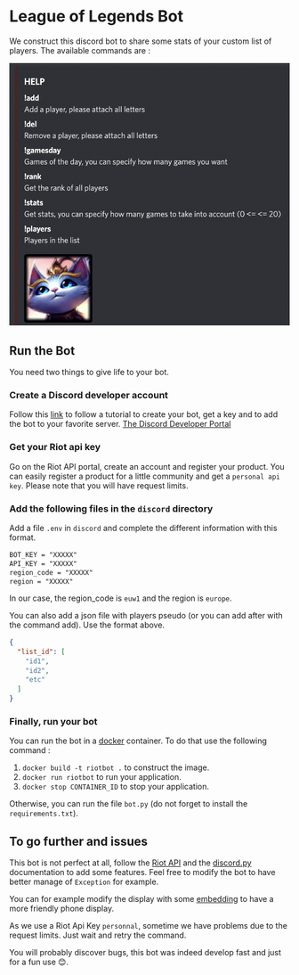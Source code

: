 # League of Legends Bot

We construct this discord bot to share some stats of your custom list of players. The available commands are :

![image](data/help_command.png)

## Run the Bot

You need two things to give life to your bot.

### Create a Discord developer account

Follow this [link]() to follow a tutorial to create your bot, get a key and to add the bot to your favorite server.
[The Discord Developer Portal](https://discord.com/developers/docs)

### Get your Riot api key

Go on the Riot API portal, create an account and register your product. You can easily register a product for a little
community and get a `personal api key`. Please note that you will have request limits.

### Add the following files in the `discord` directory

Add a file `.env` in `discord` and complete the different information with this format.

```
BOT_KEY = "XXXXX"
API_KEY = "XXXXX"
region_code = "XXXXX"
region = "XXXXX"
```

In our case, the region_code is `euw1` and the region is `europe`.

You can also add a json file with players pseudo (or you can add after with the command add). Use the format above.

```json
{
  "list_id": [
    "id1",
    "id2",
    "etc"
  ]
}
```

### Finally, run your bot

You can run the bot in a [docker](https://www.docker.com/) container. To do that use the following command :

1. `docker build -t riotbot .` to construct the image.
2. `docker run riotbot` to run your application.
3. `docker stop CONTAINER_ID` to stop your application.

Otherwise, you can run the file `bot.py` (do not forget to install the `requirements.txt`).

## To go further and issues

This bot is not perfect at all, follow the [Riot API](https://developer.riotgames.com/) and
the [discord.py](https://discordpy.readthedocs.io/) documentation to add some features. Feel free to modify the bot to
have better manage of `Exception` for example.

You can for example modify the display with some [embedding](https://discordpy.readthedocs.io/en/stable/api.html?highlight=embed#discord.Embed) to have a more friendly phone
display.

As we use a Riot Api Key `personnal`, sometime we have problems due to the request limits. Just wait and retry the
command.

You will probably discover bugs, this bot was indeed develop fast and just for a fun use 😊.

